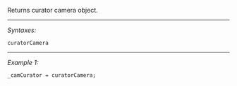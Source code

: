 Returns curator camera object.


---
*Syntaxes:*

`curatorCamera`

---
*Example 1:*

```sqf
_camCurator = curatorCamera;
```